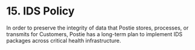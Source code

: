 # 15. IDS Policy

In order to preserve the integrity of data that Postie stores, processes, or transmits for Customers, Postie has a long-term plan to implement IDS packages across critical health infrastructure.